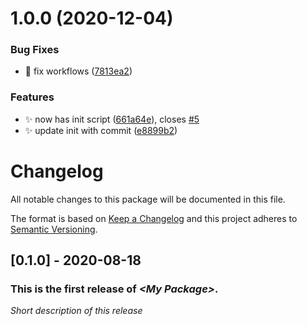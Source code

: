 # 1.0.0 (2020-12-04)


### Bug Fixes

* :bug: fix workflows ([7813ea2](https://github.com/snakenjah/UPMTemplate-2019.4/commit/7813ea2c2fa3ba0166b5eb5f30e2ddea832fc91c))


### Features

* :sparkles: now has init script ([661a64e](https://github.com/snakenjah/UPMTemplate-2019.4/commit/661a64e64c5694714ef634b4cc2910161dc8b6a8)), closes [#5](https://github.com/snakenjah/UPMTemplate-2019.4/issues/5)
* :sparkles: update init with commit ([e8899b2](https://github.com/snakenjah/UPMTemplate-2019.4/commit/e8899b202be5fb5de8c5c99c822c940ea398c10f))

# Changelog
All notable changes to this package will be documented in this file.

The format is based on [Keep a Changelog](http://keepachangelog.com/en/1.0.0/)
and this project adheres to [Semantic Versioning](http://semver.org/spec/v2.0.0.html).

## [0.1.0] - 2020-08-18

### This is the first release of *\<My Package\>*.

*Short description of this release*
